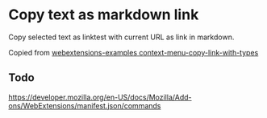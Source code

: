 # Copy text as markdown link

Copy selected text as linktest with current URL as link in markdown.

Copied from [webextensions-examples context-menu-copy-link-with-types](https://github.com/mdn/webextensions-examples/tree/master/context-menu-copy-link-with-types)

## Todo

https://developer.mozilla.org/en-US/docs/Mozilla/Add-ons/WebExtensions/manifest.json/commands